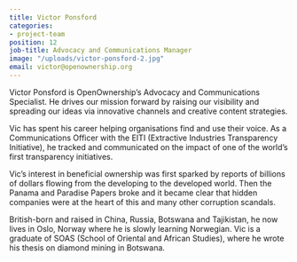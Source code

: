 ```yaml
---
title: Victor Ponsford
categories:
- project-team
position: 12
job-title: Advocacy and Communications Manager
image: "/uploads/victor-ponsford-2.jpg"
email: victor@openownership.org
---
```

Victor Ponsford is OpenOwnership’s Advocacy and Communications Specialist. He drives our mission forward by raising our visibility and spreading our ideas via innovative channels and creative content strategies.

Vic has spent his career helping organisations find and use their voice. As a Communications Officer with the EITI (Extractive Industries Transparency Initiative), he tracked and communicated on the impact of one of the world’s first transparency initiatives.

Vic’s interest in beneficial ownership was first sparked by reports of billions of dollars flowing from the developing to the developed world. Then the Panama and Paradise Papers broke and it became clear that hidden companies were at the heart of this and many other corruption scandals.

British-born and raised in China, Russia, Botswana and Tajikistan, he now lives in Oslo, Norway where he is slowly learning Norwegian. Vic is a graduate of SOAS (School of Oriental and African Studies), where he wrote his thesis on diamond mining in Botswana.
